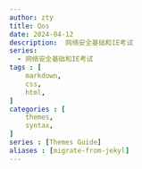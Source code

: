 ```yaml
---
author: zty
title: Qos
date: 2024-04-12
description:  网络安全基础和IE考试
series: 
  - 网络安全基础和IE考试
tags : [
    markdown,
    css,
    html,
]
categories : [
    themes,
    syntax,
]
series : [Themes Guide]
aliases : [migrate-from-jekyl]
---
```


<!--more-->
